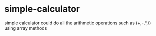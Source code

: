 # simple-calculator
simple calculator could do all the arithmetic operations such as (+,-,*,/) using array methods
